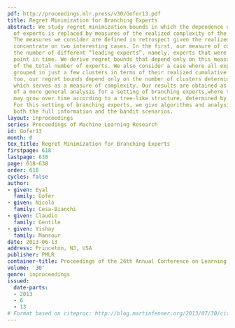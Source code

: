 ```yaml
---
pdf: http://proceedings.mlr.press/v30/Gofer13.pdf
title: Regret Minimization for Branching Experts
abstract: We study regret minimization bounds in which the dependence on the number
  of experts is replaced by measures of the realized complexity of the expert class.
  The measures we consider are defined in retrospect given the realized losses. We
  concentrate on two interesting cases. In the first, our measure of complexity is
  the number of different “leading experts”, namely, experts that were best at some
  point in time. We derive regret bounds that depend only on this measure, independent
  of the total number of experts. We also consider a case where all experts remain
  grouped in just a few clusters in terms of their realized cumulative losses. Here
  too, our regret bounds depend only on the number of clusters determined in retrospect,
  which serves as a measure of complexity. Our results are obtained as special cases
  of a more general analysis for a setting of branching experts,where the set of experts
  may grow over time according to a tree-like structure, determined by an adversary.
  For this setting of branching experts, we give algorithms and analysis that cover
  both the full information and the bandit scenarios.
layout: inproceedings
series: Proceedings of Machine Learning Research
id: Gofer13
month: 0
tex_title: Regret Minimization for Branching Experts
firstpage: 618
lastpage: 638
page: 618-638
order: 618
cycles: false
author:
- given: Eyal
  family: Gofer
- given: Nicolò
  family: Cesa-Bianchi
- given: Claudio
  family: Gentile
- given: Yishay
  family: Mansour
date: 2013-06-13
address: Princeton, NJ, USA
publisher: PMLR
container-title: Proceedings of the 26th Annual Conference on Learning Theory
volume: '30'
genre: inproceedings
issued:
  date-parts:
  - 2013
  - 6
  - 13
# Format based on citeproc: http://blog.martinfenner.org/2013/07/30/citeproc-yaml-for-bibliographies/
---
```

